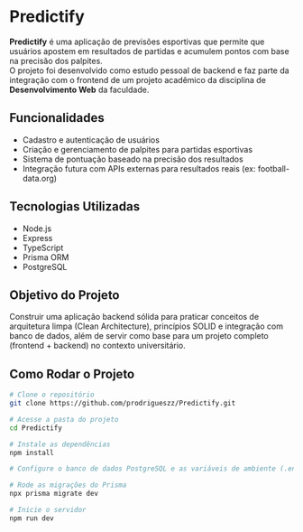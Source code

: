 # Predictify

**Predictify** é uma aplicação de previsões esportivas que permite que usuários apostem em resultados de partidas e acumulem pontos com base na precisão dos palpites.  
O projeto foi desenvolvido como estudo pessoal de backend e faz parte da integração com o frontend de um projeto acadêmico da disciplina de **Desenvolvimento Web** da faculdade.

## Funcionalidades
- Cadastro e autenticação de usuários
- Criação e gerenciamento de palpites para partidas esportivas
- Sistema de pontuação baseado na precisão dos resultados
- Integração futura com APIs externas para resultados reais (ex: football-data.org)

## Tecnologias Utilizadas
- Node.js
- Express
- TypeScript
- Prisma ORM
- PostgreSQL

## Objetivo do Projeto
Construir uma aplicação backend sólida para praticar conceitos de arquitetura limpa (Clean Architecture), princípios SOLID e integração com banco de dados, além de servir como base para um projeto completo (frontend + backend) no contexto universitário.

## Como Rodar o Projeto
```bash
# Clone o repositório
git clone https://github.com/prodrigueszz/Predictify.git

# Acesse a pasta do projeto
cd Predictify

# Instale as dependências
npm install

# Configure o banco de dados PostgreSQL e as variáveis de ambiente (.env)

# Rode as migrações do Prisma
npx prisma migrate dev

# Inicie o servidor
npm run dev

